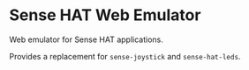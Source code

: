 # Sense HAT Web Emulator
Web emulator for Sense HAT applications.

Provides a replacement for `sense-joystick` and `sense-hat-leds`.
